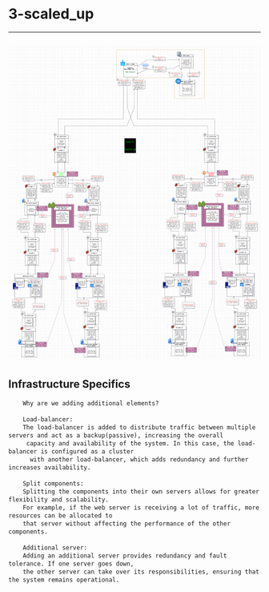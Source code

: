 # 3-scaled_up
---
![](https://github.com/EskiasYilma/alx-system_engineering-devops/blob/master/0x09-web_infrastructure_design/3-scale_up.png)
---

## Infrastructure Specifics
```
    Why are we adding additional elements?

    Load-balancer:
    The load-balancer is added to distribute traffic between multiple servers and act as a backup(passive), increasing the overall
     capacity and availability of the system. In this case, the load-balancer is configured as a cluster
      with another load-balancer, which adds redundancy and further increases availability.

    Split components:
    Splitting the components into their own servers allows for greater flexibility and scalability.
    For example, if the web server is receiving a lot of traffic, more resources can be allocated to
    that server without affecting the performance of the other components.

    Additional server:
    Adding an additional server provides redundancy and fault tolerance. If one server goes down,
    the other server can take over its responsibilities, ensuring that the system remains operational.
```
